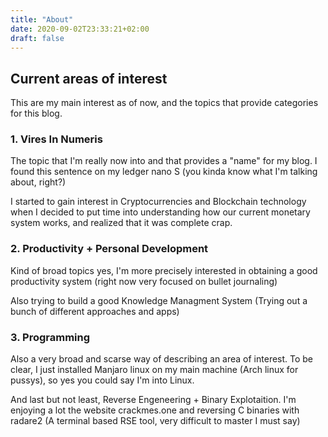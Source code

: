 ```yaml
---
title: "About"
date: 2020-09-02T23:33:21+02:00
draft: false
---
```


## Current areas of interest
This are my main interest as of now, and the topics that provide categories for this blog.

### 1. Vires In Numeris
The topic that I'm really now into and that provides a "name" for my blog. 
I found this sentence on my ledger nano S (you kinda know what I'm talking about, right?)

I started to gain interest in Cryptocurrencies and Blockchain technology when
I decided to put time into understanding how our current
monetary system works, and realized that it was complete crap.

### 2. Productivity + Personal Development 
Kind of broad topics yes, I'm more precisely interested in obtaining a good productivity system (right now very focused
on bullet journaling)

Also trying to build a good Knowledge Managment System (Trying out a bunch of different approaches and apps)

### 3. Programming
Also a very broad and scarse way of describing an area of interest. To be clear, I just installed Manjaro linux
on my main machine (Arch linux for pussys), so yes you could say I'm into Linux. 

And last but not least, Reverse Engeneering + Binary Explotaition.
I'm enjoying a lot the website crackmes.one and reversing C binaries with radare2 (A terminal
based RSE tool, very difficult to master I must say)
